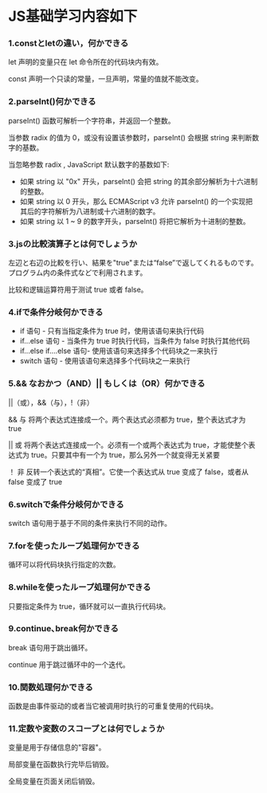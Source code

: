 # JS基础学习内容如下
### 1.constとletの違い，何かできる
let 声明的变量只在 let 命令所在的代码块内有效。

const 声明一个只读的常量，一旦声明，常量的值就不能改变。

### 2.parseInt()何かできる

parseInt() 函数可解析一个字符串，并返回一个整数。

当参数 radix 的值为 0，或没有设置该参数时，parseInt() 会根据 string 来判断数字的基数。

当忽略参数 radix , JavaScript 默认数字的基数如下:

+ 如果 string 以 "0x" 开头，parseInt() 会把 string 的其余部分解析为十六进制的整数。
+ 如果 string 以 0 开头，那么 ECMAScript v3 允许 parseInt() 的一个实现把其后的字符解析为八进制或十六进制的数字。
+ 如果 string 以 1 ~ 9 的数字开头，parseInt() 将把它解析为十进制的整数。

### 3.jsの比較演算子とは何でしょうか
左辺と右辺の比較を行い、結果を"true"または“false”で返してくれるものです。プログラム内の条件式などで利用されます。

比较和逻辑运算符用于测试 true 或者 false。
 
### 4.ifで条件分岐何かできる
* if 语句 - 只有当指定条件为 true 时，使用该语句来执行代码
* if...else 语句 - 当条件为 true 时执行代码，当条件为 false 时执行其他代码
* if...else if....else 语句- 使用该语句来选择多个代码块之一来执行
* switch 语句 - 使用该语句来选择多个代码块之一来执行

### 5.&& なおかつ（AND）|| もしくは（OR）何かできる
||（或），&&（与），!（非）

&&	与	将两个表达式连接成一个。两个表达式必须都为 true，整个表达式才为 true

||	或	将两个表达式连接成一个。必须有一个或两个表达式为 true，才能使整个表达式为 true。只要其中有一个为 true，那么另外一个就变得无关紧要

！	非	反转一个表达式的“真相”。它使一个表达式从 true 变成了 false，或者从 false 变成了 true

### 6.switchで条件分岐何かできる
switch 语句用于基于不同的条件来执行不同的动作。
### 7.forを使ったループ処理何かできる
循环可以将代码块执行指定的次数。

### 8.whileを使ったループ処理何かできる
只要指定条件为 true，循环就可以一直执行代码块。
### 9.continue､break何かできる
break 语句用于跳出循环。

continue 用于跳过循环中的一个迭代。
### 10.関数処理何かできる
函数是由事件驱动的或者当它被调用时执行的可重复使用的代码块。

### 11.定数や変数のスコープとは何でしょうか
变量是用于存储信息的"容器"。

局部变量在函数执行完毕后销毁。

全局变量在页面关闭后销毁。